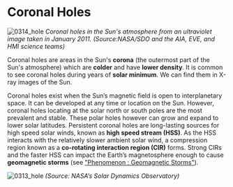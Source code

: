 # Coronal Holes

![0314_hole](./static/0314_hole.jpg)
*Coronal holes in the Sun's atmosphere from an ultraviolet image taken in January 2011. (Source:NASA/SDO and the AIA, EVE, and HMI science teams)*

Coronal holes are areas in the Sun's **corona** (the outermost part of the Sun's atmosphere) which are **colder** and have **lower density**. It is common to see coronal holes during years of **solar minimum**. We can find them in X-ray images of the Sun.

Coronal holes exist when the Sun’s magnetic field is open to interplanetary space. It can be developed at any time or location on the Sun. However, coronal holes locating at the solar north or south poles are the most prevalent and stable. These polar holes however can grow and expand to lower solar latitudes.  Persistent coronal holes are long-lasting sources for high speed solar winds, known as **high speed stream (HSS)**. As the HSS interacts with the relatively slower ambient solar wind, a compression region known as a **co-rotating interaction region (CIR)** forms. Strong CIRs and the faster HSS can impact the Earth’s magnetosphere enough to cause **geomagnetic storms** (see ["Phenomenon : Geomagnetic Storms"](/#/en/section/phenomena/geomagnetic-storms)).

![0313_hole](./static/0313_hole.jpg)
*(Source: NASA’s Solar Dynamics Observatory)*


